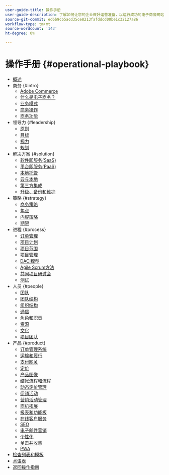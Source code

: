 ```yaml
---
user-guide-title: 操作手册
user-guide-description: 了解如何让您的企业做好运营准备，以运行成功的电子商务网站。
source-git-commit: ed6b9cb5acd35ce8213fafddcd00be1c32127a86
workflow-type: tm+mt
source-wordcount: '143'
ht-degree: 0%

---
```



# 操作手册 {#operational-playbook}

- [概述](overview.md)
- 商务 {#intro}
   - [Adobe Commerce](intro/commerce.md)
   - [什么是电子商务？](intro/ecommerce.md)
   - [业务模式](intro/business-model.md)
   - [商务操作](intro/operations.md)
   - [商务功能](intro/features.md)
- 领导力 {#leadership}
   - [原则](leadership/principles.md)
   - [目标](leadership/goals.md)
   - [视力](leadership/vision.md)
   - [规划](leadership/planning.md)
- 解决方案 {#solution}
   - [软件即服务(SaaS)](solution/software-service.md)
   - [平台即服务(PaaS)](solution/platform-service.md)
   - [本地托管](solution/on-premises.md)
   - [云与本地](solution/hosting-comparison.md)
   - [第三方集成](solution/integrations.md)
   - [升级、备份和维护](solution/maintenance.md)
- 策略 {#strategy}
   - [商务策略](strategy/commerce.md)
   - [焦点](strategy/focus.md)
   - [内容策略](strategy/content.md)
   - [期限](strategy/maturity.md)
- 进程 {#process}
   - [订单管理](process/order-management.md)
   - [项目计划](process/project-plan.md)
   - [项目范围](process/project-scope.md)
   - [项目管理](process/project-management.md)
   - [DACI模型](process/project-management-framework.md)
   - [Agile Scrum方法](process/agile-scrum.md)
   - [共同项目研讨会](process/project-workshops.md)
   - [测试](process/testing.md)
- 人员 {#people}
   - [团队](people/teams.md)
   - [团队结构](people/team-structure.md)
   - [组织结构](people/organizational-structure.md)
   - [通信](people/communication.md)
   - [角色和职责](people/roles-responsibilities.md)
   - [资源](people/resources.md)
   - [文化](people/culture.md)
   - [项目团队](people/project-teams.md)
- 产品 {#product}
   - [订单管理系统](product/order-management-systems.md)
   - [运输和履行](product/shipping-fulfillment.md)
   - [支付网关](product/payment-gateways.md)
   - [定价](product/pricing.md)
   - [产品图像](product/images.md)
   - [结帐流程和流程](product/checkout.md)
   - [动态定价管理](product/dynamic-pricing.md)
   - [促销活动](product/promotions.md)
   - [营销活动管理](product/campaign-management.md)
   - [商机拓展](product/lead-generation.md)
   - [报表和功能板](product/reporting.md)
   - [在线客户服务](product/customer-service.md)
   - [SEO](product/search-engine-optimization.md)
   - [电子邮件营销](product/marketing.md)
   - [个性化](product/personalization.md)
   - [单击并收集](product/click-collect.md)
   - [PWA](product/progressive-web-app.md)
- [检查列表和模板](checklists-templates/home.md)
- [术语表](glossary.md)
- [返回操作指南](https://experienceleague.adobe.com/docs/commerce-operations/operational-guides/home.html)
